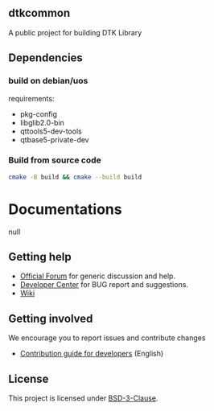 ## dtkcommon

A public project for building DTK Library

## Dependencies

### build on debian/uos

requirements:

- pkg-config
- libglib2.0-bin
- qttools5-dev-tools
- qtbase5-private-dev

### Build from source code

```bash
cmake -B build && cmake --build build
```

# Documentations

null

## Getting help

- [Official Forum](https://bbs.deepin.org/) for generic discussion and help.
- [Developer Center](https://github.com/linuxdeepin/developer-center) for BUG report and suggestions.
- [Wiki](https://wiki.deepin.org/)

## Getting involved

We encourage you to report issues and contribute changes

- [Contribution guide for developers](https://github.com/linuxdeepin/developer-center/wiki/Contribution-Guidelines-for-Developers-en) (English)

## License

This project is licensed under [BSD-3-Clause](LICENSE).

